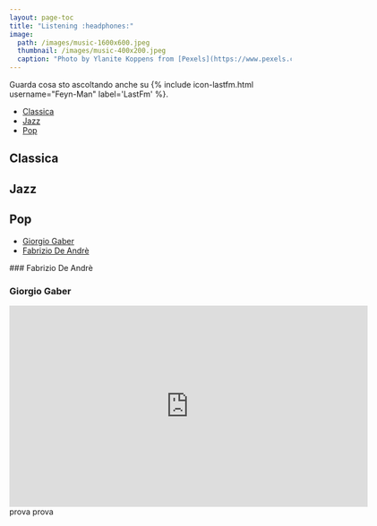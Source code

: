 ```yaml
---
layout: page-toc
title: "Listening :headphones:"
image:
  path: /images/music-1600x600.jpeg
  thumbnail: /images/music-400x200.jpeg
  caption: "Photo by Ylanite Koppens from [Pexels](https://www.pexels.com)"
---
```

Guarda cosa sto ascoltando anche su {% include icon-lastfm.html username="Feyn-Man" label='LastFm' %}.

<nav>
   <ul>
      <li><a href="#classica">Classica</a></li>
      <li><a href="#jazz">Jazz</a></li>
      <li><a href="#pop">Pop</a></li>
   </ul>
</nav>

## Classica

## Jazz

## Pop
<nav>
  <ul>
    <li><a href="#giorgio-gaber">Giorgio Gaber</a></li>
    <li><a href="#fabrizio-de-andre">Fabrizio De Andrè</a></li>
  </ul>
</nav>
### Fabrizio De Andrè

### Giorgio Gaber

<iframe width="640" height="360" src="https://www.youtube.com/embed/o3VEaTN6mF0" frameborder="0" allow="autoplay; encrypted-media" allowfullscreen></iframe> prova
prova
